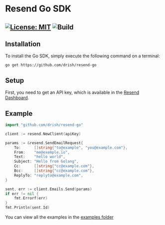 # Resend Go SDK

[![License: MIT](https://img.shields.io/badge/License-MIT-blue.svg)](https://opensource.org/licenses/MIT)
![Build](https://github.com/drish/resend-go/actions/workflows/go.yml/badge.svg)
---

## Installation

To install the Go SDK, simply execute the following command on a terminal:

```
go get https://github.com/drish/resend-go
```

## Setup

First, you need to get an API key, which is available in the [Resend Dashboard](https://resend.com).

## Example

```go
import "github.com/drish/resend-go"

client := resend.NewClient(apiKey)

params := &resend.SendEmailRequest{
    To:      []string{"to@example", "you@example.com"},
    From:    "me@exemple.io",
    Text:    "hello world",
    Subject: "Hello from Golang",
    Cc:      []string{"cc@example.com"},
    Bcc:     []string{"cc@example.com"},
    ReplyTo: "replyto@example.com",
}

sent, err := client.Emails.Send(params)
if err != nil {
    fmt.Errorf(err)
}
fmt.Println(sent.Id)
```

You can view all the examples in the [examples folder](https://github.com/drish/resend-go/tree/main/examples)